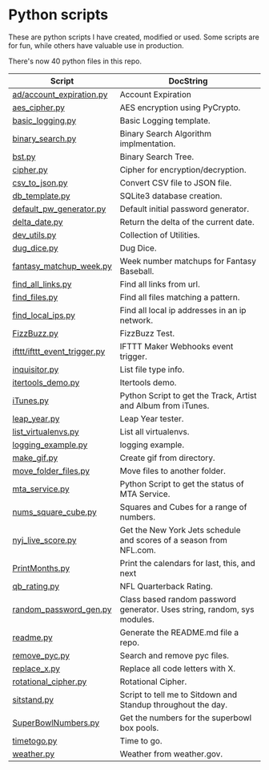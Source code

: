 # Python scripts

These are python scripts I have created, modified or used. Some scripts are for fun, while others have valuable use in production.

There's now 40 python files in this repo.

| Script  | DocString |
| ------------- | ------------- |
|<a href="./ad/account_expiration.py">ad/account_expiration.py</a>|Account Expiration|
|<a href="./aes_cipher.py">aes_cipher.py</a>|AES encryption using PyCrypto.|
|<a href="./basic_logging.py">basic_logging.py</a>|Basic Logging template.|
|<a href="./binary_search.py">binary_search.py</a>|Binary Search Algorithm implmentation.|
|<a href="./bst.py">bst.py</a>|Binary Search Tree.|
|<a href="./cipher.py">cipher.py</a>|Cipher for encryption/decryption.|
|<a href="./csv_to_json.py">csv_to_json.py</a>|Convert CSV file to JSON file.|
|<a href="./db_template.py">db_template.py</a>|SQLite3 database creation.|
|<a href="./default_pw_generator.py">default_pw_generator.py</a>|Default initial password generator.|
|<a href="./delta_date.py">delta_date.py</a>|Return the delta of the current date.|
|<a href="./dev_utils.py">dev_utils.py</a>|Collection of Utilities.|
|<a href="./dug_dice.py">dug_dice.py</a>|Dug Dice.|
|<a href="./fantasy_matchup_week.py">fantasy_matchup_week.py</a>|Week number matchups for Fantasy Baseball.|
|<a href="./find_all_links.py">find_all_links.py</a>|Find all links from url.|
|<a href="./find_files.py">find_files.py</a>|Find all files matching a pattern.|
|<a href="./find_local_ips.py">find_local_ips.py</a>|Find all local ip addresses in an ip network.|
|<a href="./FizzBuzz.py">FizzBuzz.py</a>|FizzBuzz Test.|
|<a href="./ifttt/ifttt_event_trigger.py">ifttt/ifttt_event_trigger.py</a>|IFTTT Maker Webhooks event trigger.|
|<a href="./inquisitor.py">inquisitor.py</a>|List file type info.|
|<a href="./itertools_demo.py">itertools_demo.py</a>|Itertools demo.|
|<a href="./iTunes.py">iTunes.py</a>|Python Script to get the Track, Artist and Album from iTunes. |
|<a href="./leap_year.py">leap_year.py</a>|Leap Year tester.|
|<a href="./list_virtualenvs.py">list_virtualenvs.py</a>|List all virtualenvs.|
|<a href="./logging_example.py">logging_example.py</a>|logging example.|
|<a href="./make_gif.py">make_gif.py</a>|Create gif from directory.|
|<a href="./move_folder_files.py">move_folder_files.py</a>|Move files to another folder.|
|<a href="./mta_service.py">mta_service.py</a>|Python Script to get the status of MTA Service.|
|<a href="./nums_square_cube.py">nums_square_cube.py</a>|Squares and Cubes for a range of numbers.|
|<a href="./nyj_live_score.py">nyj_live_score.py</a>|Get the New York Jets schedule and scores of a season from NFL.com.|
|<a href="./PrintMonths.py">PrintMonths.py</a>|Print the calendars for last, this, and next|
|<a href="./qb_rating.py">qb_rating.py</a>|NFL Quarterback Rating.|
|<a href="./random_password_gen.py">random_password_gen.py</a>|Class based random password generator.  Uses string, random, sys modules.|
|<a href="./readme.py">readme.py</a>|Generate the README.md file a repo.|
|<a href="./remove_pyc.py">remove_pyc.py</a>|Search and remove pyc files.|
|<a href="./replace_x.py">replace_x.py</a>|Replace all code letters with X.|
|<a href="./rotational_cipher.py">rotational_cipher.py</a>|Rotational Cipher.|
|<a href="./sitstand.py">sitstand.py</a>|Script to tell me to Sitdown and Standup throughout the day.|
|<a href="./SuperBowlNumbers.py">SuperBowlNumbers.py</a>|Get the numbers for the superbowl box pools.|
|<a href="./timetogo.py">timetogo.py</a>|Time to go.|
|<a href="./weather.py">weather.py</a>|Weather from weather.gov.|
